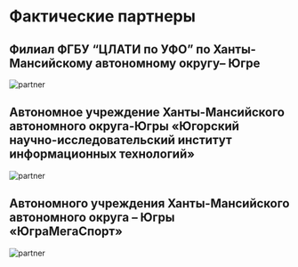 <style type="text/css">
   img[alt=partner] {
       max-width: 200px;
       max-height: 100px;
   }
  </style>
# Фактические партнеры

## Филиал ФГБУ “ЦЛАТИ по УФО” по Ханты-Мансийскому автономному округу– Югре
![partner](image15.png)

## Автономное учреждение Ханты-Мансийского автономного округа-Югры «Югорский научно-исследовательский институт информационных технологий»
![partner](image17.png)

## Автономного учреждения Ханты-Мансийского автономного округа – Югры «ЮграМегаСпорт»
![partner](image16.png)
